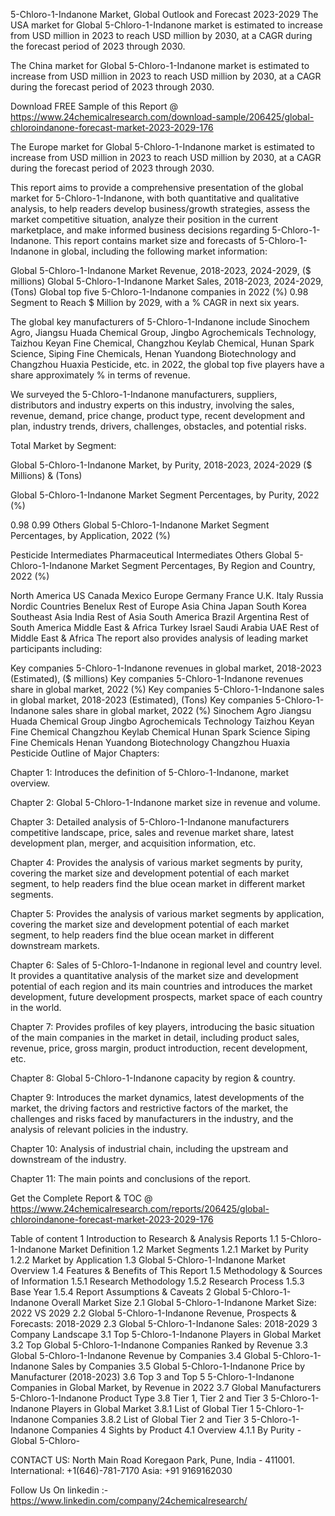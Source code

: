5-Chloro-1-Indanone Market, Global Outlook and Forecast 2023-2029
The USA market for Global 5-Chloro-1-Indanone market is estimated to increase from USD million in 2023 to reach USD million by 2030, at a CAGR during the forecast period of 2023 through 2030.

The China market for Global 5-Chloro-1-Indanone market is estimated to increase from USD million in 2023 to reach USD million by 2030, at a CAGR during the forecast period of 2023 through 2030.

Download FREE Sample of this Report @ https://www.24chemicalresearch.com/download-sample/206425/global-chloroindanone-forecast-market-2023-2029-176

The Europe market for Global 5-Chloro-1-Indanone market is estimated to increase from USD million in 2023 to reach USD million by 2030, at a CAGR during the forecast period of 2023 through 2030.

This report aims to provide a comprehensive presentation of the global market for 5-Chloro-1-Indanone, with both quantitative and qualitative analysis, to help readers develop business/growth strategies, assess the market competitive situation, analyze their position in the current marketplace, and make informed business decisions regarding 5-Chloro-1-Indanone. This report contains market size and forecasts of 5-Chloro-1-Indanone in global, including the following market information:

Global 5-Chloro-1-Indanone Market Revenue, 2018-2023, 2024-2029, ($ millions)
Global 5-Chloro-1-Indanone Market Sales, 2018-2023, 2024-2029, (Tons)
Global top five 5-Chloro-1-Indanone companies in 2022 (%)
0.98 Segment to Reach $ Million by 2029, with a % CAGR in next six years.

The global key manufacturers of 5-Chloro-1-Indanone include Sinochem Agro, Jiangsu Huada Chemical Group, Jingbo Agrochemicals Technology, Taizhou Keyan Fine Chemical, Changzhou Keylab Chemical, Hunan Spark Science, Siping Fine Chemicals, Henan Yuandong Biotechnology and Changzhou Huaxia Pesticide, etc. in 2022, the global top five players have a share approximately % in terms of revenue.

We surveyed the 5-Chloro-1-Indanone manufacturers, suppliers, distributors and industry experts on this industry, involving the sales, revenue, demand, price change, product type, recent development and plan, industry trends, drivers, challenges, obstacles, and potential risks.

Total Market by Segment:

Global 5-Chloro-1-Indanone Market, by Purity, 2018-2023, 2024-2029 ($ Millions) & (Tons)

Global 5-Chloro-1-Indanone Market Segment Percentages, by Purity, 2022 (%)

0.98
0.99
Others
Global 5-Chloro-1-Indanone Market Segment Percentages, by Application, 2022 (%)

Pesticide Intermediates
Pharmaceutical Intermediates
Others
Global 5-Chloro-1-Indanone Market Segment Percentages, By Region and Country, 2022 (%)

North America
US
Canada
Mexico
Europe
Germany
France
U.K.
Italy
Russia
Nordic Countries
Benelux
Rest of Europe
Asia
China
Japan
South Korea
Southeast Asia
India
Rest of Asia
South America
Brazil
Argentina
Rest of South America
Middle East & Africa
Turkey
Israel
Saudi Arabia
UAE
Rest of Middle East & Africa
The report also provides analysis of leading market participants including:

Key companies 5-Chloro-1-Indanone revenues in global market, 2018-2023 (Estimated), ($ millions)
Key companies 5-Chloro-1-Indanone revenues share in global market, 2022 (%)
Key companies 5-Chloro-1-Indanone sales in global market, 2018-2023 (Estimated), (Tons)
Key companies 5-Chloro-1-Indanone sales share in global market, 2022 (%)
Sinochem Agro
Jiangsu Huada Chemical Group
Jingbo Agrochemicals Technology
Taizhou Keyan Fine Chemical
Changzhou Keylab Chemical
Hunan Spark Science
Siping Fine Chemicals
Henan Yuandong Biotechnology
Changzhou Huaxia Pesticide
Outline of Major Chapters:

Chapter 1: Introduces the definition of 5-Chloro-1-Indanone, market overview.

Chapter 2: Global 5-Chloro-1-Indanone market size in revenue and volume.

Chapter 3: Detailed analysis of 5-Chloro-1-Indanone manufacturers competitive landscape, price, sales and revenue market share, latest development plan, merger, and acquisition information, etc.

Chapter 4: Provides the analysis of various market segments by purity, covering the market size and development potential of each market segment, to help readers find the blue ocean market in different market segments.

Chapter 5: Provides the analysis of various market segments by application, covering the market size and development potential of each market segment, to help readers find the blue ocean market in different downstream markets.

Chapter 6: Sales of 5-Chloro-1-Indanone in regional level and country level. It provides a quantitative analysis of the market size and development potential of each region and its main countries and introduces the market development, future development prospects, market space of each country in the world.

Chapter 7: Provides profiles of key players, introducing the basic situation of the main companies in the market in detail, including product sales, revenue, price, gross margin, product introduction, recent development, etc.

Chapter 8: Global 5-Chloro-1-Indanone capacity by region & country.

Chapter 9: Introduces the market dynamics, latest developments of the market, the driving factors and restrictive factors of the market, the challenges and risks faced by manufacturers in the industry, and the analysis of relevant policies in the industry.

Chapter 10: Analysis of industrial chain, including the upstream and downstream of the industry.

Chapter 11: The main points and conclusions of the report.

Get the Complete Report & TOC @ https://www.24chemicalresearch.com/reports/206425/global-chloroindanone-forecast-market-2023-2029-176

Table of content
1 Introduction to Research & Analysis Reports
1.1 5-Chloro-1-Indanone Market Definition
1.2 Market Segments
1.2.1 Market by Purity
1.2.2 Market by Application
1.3 Global 5-Chloro-1-Indanone Market Overview
1.4 Features & Benefits of This Report
1.5 Methodology & Sources of Information
1.5.1 Research Methodology
1.5.2 Research Process
1.5.3 Base Year
1.5.4 Report Assumptions & Caveats
2 Global 5-Chloro-1-Indanone Overall Market Size
2.1 Global 5-Chloro-1-Indanone Market Size: 2022 VS 2029
2.2 Global 5-Chloro-1-Indanone Revenue, Prospects & Forecasts: 2018-2029
2.3 Global 5-Chloro-1-Indanone Sales: 2018-2029
3 Company Landscape
3.1 Top 5-Chloro-1-Indanone Players in Global Market
3.2 Top Global 5-Chloro-1-Indanone Companies Ranked by Revenue
3.3 Global 5-Chloro-1-Indanone Revenue by Companies
3.4 Global 5-Chloro-1-Indanone Sales by Companies
3.5 Global 5-Chloro-1-Indanone Price by Manufacturer (2018-2023)
3.6 Top 3 and Top 5 5-Chloro-1-Indanone Companies in Global Market, by Revenue in 2022
3.7 Global Manufacturers 5-Chloro-1-Indanone Product Type
3.8 Tier 1, Tier 2 and Tier 3 5-Chloro-1-Indanone Players in Global Market
3.8.1 List of Global Tier 1 5-Chloro-1-Indanone Companies
3.8.2 List of Global Tier 2 and Tier 3 5-Chloro-1-Indanone Companies
4 Sights by Product
4.1 Overview
4.1.1 By Purity - Global 5-Chloro-

CONTACT US:
North Main Road Koregaon Park, Pune, India - 411001.
International: +1(646)-781-7170
Asia: +91 9169162030

Follow Us On linkedin :- https://www.linkedin.com/company/24chemicalresearch/
